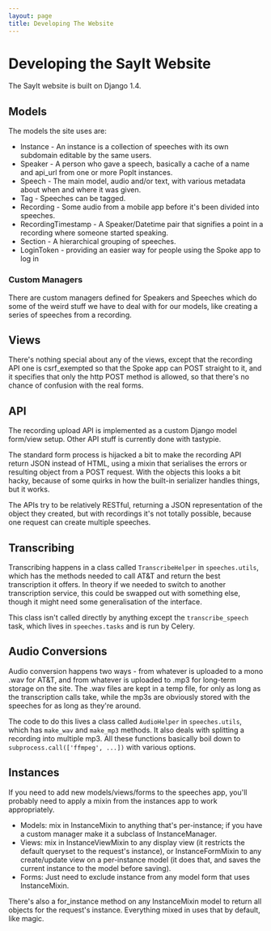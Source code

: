 ```yaml
---
layout: page
title: Developing The Website
---
```


Developing the SayIt Website
============================

The SayIt website is built on Django 1.4.

Models
------

The models the site uses are:

- Instance - An instance is a collection of speeches with its own subdomain editable by the same users.
- Speaker - A person who gave a speech, basically a cache of a name and api_url from one or more PopIt instances.
- Speech - The main model, audio and/or text, with various metadata about when and where it was given.
- Tag - Speeches can be tagged.
- Recording - Some audio from a mobile app before it's been divided into speeches.
- RecordingTimestamp - A Speaker/Datetime pair that signifies a point in a recording where someone started speaking.
- Section - A hierarchical grouping of speeches.
- LoginToken - providing an easier way for people using the Spoke app to log in

### Custom Managers

There are custom managers defined for Speakers and Speeches which do some of
the weird stuff we have to deal with for our models, like creating a series of
speeches from a recording.

Views
-----

There's nothing special about any of the views, except that the recording API
one is csrf_exempted so that the Spoke app can POST straight to it, and it
specifies that only the http POST method is allowed, so that there's no chance
of confusion with the real forms.

API
---

The recording upload API is implemented as a custom Django model form/view
setup. Other API stuff is currently done with tastypie.

The standard form process is hijacked a bit to make the recording API return
JSON instead of HTML, using a mixin that serialises the errors or resulting
object from a POST request. With the objects this looks a bit hacky, because of
some quirks in how the built-in serializer handles things, but it works.

The APIs try to be relatively RESTful, returning a JSON representation of the
object they created, but with recordings it's not totally possible, because one
request can create multiple speeches.

Transcribing
------------

Transcribing happens in a class called `TranscribeHelper` in `speeches.utils`,
which has the methods needed to call AT&T and return the best transcription it
offers. In theory if we needed to switch to another transcription service, this
could be swapped out with something else, though it might need some
generalisation of the interface.

This class isn't called directly by anything except the `transcribe_speech`
task, which lives in `speeches.tasks` and is run by Celery.

Audio Conversions
-----------------

Audio conversion happens two ways - from whatever is uploaded to a mono .wav
for AT&T, and from whatever is uploaded to .mp3 for long-term storage on the
site. The .wav files are kept in a temp file, for only as long as the
transcription calls take, while the mp3s are obviously stored with the
speeches for as long as they're around.

The code to do this lives a class called `AudioHelper` in `speeches.utils`,
which has `make_wav` and `make_mp3` methods. It also deals with splitting a
recording into multiple mp3. All these functions basically boil down to
`subprocess.call(['ffmpeg', ...])` with various options.

Instances
---------

If you need to add new models/views/forms to the speeches app, you'll probably
need to apply a mixin from the instances app to work appropriately.

- Models: mix in InstanceMixin to anything that's per-instance; if you have a
  custom manager make it a subclass of InstanceManager.
- Views: mix in InstanceViewMixin to any display view (it restricts the default
  queryset to the request's instance), or InstanceFormMixin to any
  create/update view on a per-instance model (it does that, and saves the
  current instance to the model before saving).
- Forms: Just need to exclude instance from any model form that uses
  InstanceMixin.

There's also a for_instance method on any InstanceMixin model to return all
objects for the request's instance. Everything mixed in uses that by default,
like magic.

